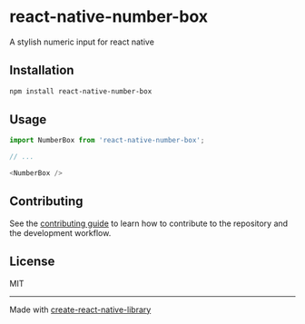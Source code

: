 # react-native-number-box

A stylish numeric input for react native

## Installation

```sh
npm install react-native-number-box
```

## Usage

```js
import NumberBox from 'react-native-number-box';

// ...

<NumberBox />
```

## Contributing

See the [contributing guide](CONTRIBUTING.md) to learn how to contribute to the repository and the development workflow.

## License

MIT

---

Made with [create-react-native-library](https://github.com/callstack/react-native-builder-bob)
